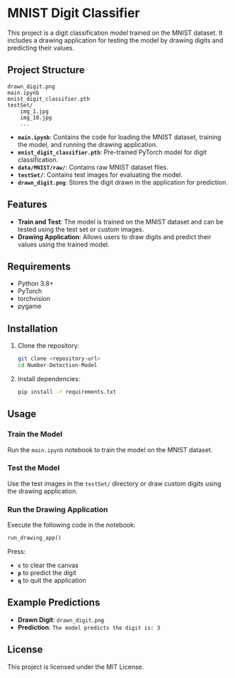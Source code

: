 # MNIST Digit Classifier

This project is a digit classification model trained on the MNIST dataset. It includes a drawing application for testing the model by drawing digits and predicting their values.

## Project Structure

```
drawn_digit.png
main.ipynb
mnist_digit_classifier.pth
testSet/
    img_1.jpg
    img_10.jpg
    ...
```

- **`main.ipynb`**: Contains the code for loading the MNIST dataset, training the model, and running the drawing application.
- **`mnist_digit_classifier.pth`**: Pre-trained PyTorch model for digit classification.
- **`data/MNIST/raw/`**: Contains raw MNIST dataset files.
- **`testSet/`**: Contains test images for evaluating the model.
- **`drawn_digit.png`**: Stores the digit drawn in the application for prediction.

## Features

- **Train and Test**: The model is trained on the MNIST dataset and can be tested using the test set or custom images.
- **Drawing Application**: Allows users to draw digits and predict their values using the trained model.

## Requirements

- Python 3.8+
- PyTorch
- torchvision
- pygame

## Installation

1. Clone the repository:
   ```bash
   git clone <repository-url>
   cd Number-Detection-Model
   ```

2. Install dependencies:
   ```bash
   pip install -r requirements.txt
   ```

## Usage

### Train the Model
Run the `main.ipynb` notebook to train the model on the MNIST dataset.

### Test the Model
Use the test images in the `testSet/` directory or draw custom digits using the drawing application.

### Run the Drawing Application
Execute the following code in the notebook:
```python
run_drawing_app()
```
Press:
- **`c`** to clear the canvas
- **`p`** to predict the digit
- **`q`** to quit the application

## Example Predictions

- **Drawn Digit**: `drawn_digit.png`
- **Prediction**: `The model predicts the digit is: 3`

## License

This project is licensed under the MIT License.
